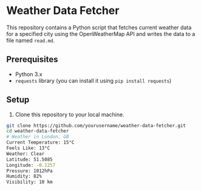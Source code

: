 # Weather Data Fetcher

This repository contains a Python script that fetches current weather data for a specified city using the OpenWeatherMap API and writes the data to a file named `read.md`.

## Prerequisites

- Python 3.x
- `requests` library (you can install it using `pip install requests`)

## Setup

1. Clone this repository to your local machine.

```sh
git clone https://github.com/yourusername/weather-data-fetcher.git
cd weather-data-fetcher
# Weather in London, GB
Current Temperature: 15°C
Feels Like: 13°C
Weather: Clear
Latitude: 51.5085
Longitude: -0.1257
Pressure: 1012hPa
Humidity: 82%
Visibility: 10 km
